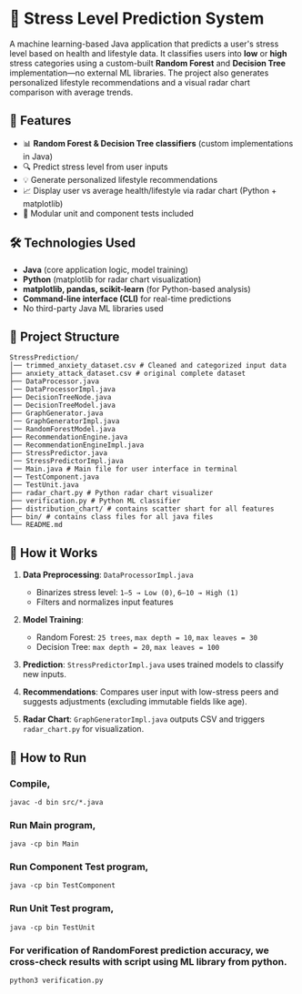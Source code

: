 # 🧠 Stress Level Prediction System

A machine learning-based Java application that predicts a user's stress level based on health and lifestyle data. It classifies users into **low** or **high** stress categories using a custom-built **Random Forest** and **Decision Tree** implementation—no external ML libraries. The project also generates personalized lifestyle recommendations and a visual radar chart comparison with average trends.


## 🚀 Features

- 📊 **Random Forest & Decision Tree classifiers** (custom implementations in Java)
- 🔍 Predict stress level from user inputs
- 💡 Generate personalized lifestyle recommendations
- 📈 Display user vs average health/lifestyle via radar chart (Python + matplotlib)
- 🧪 Modular unit and component tests included


## 🛠️ Technologies Used

- **Java** (core application logic, model training)
- **Python** (matplotlib for radar chart visualization)
- **matplotlib, pandas, scikit-learn** (for Python-based analysis)
- **Command-line interface (CLI)** for real-time predictions
- No third-party Java ML libraries used


## 📂 Project Structure
```
StressPrediction/
│── trimmed_anxiety_dataset.csv # Cleaned and categorized input data
├── anxiety_attack_dataset.csv # original complete dataset
├── DataProcessor.java 
│── DataProcessorImpl.java
├── DecisionTreeNode.java 
│── DecisionTreeModel.java
├── GraphGenerator.java 
│── GraphGeneratorImpl.java
│── RandomForestModel.java
├── RecommendationEngine.java 
│── RecommendationEngineImpl.java
├── StressPredictor.java 
│── StressPredictorImpl.java
│── Main.java # Main file for user interface in terminal 
│── TestComponent.java 
│── TestUnit.java
├── radar_chart.py # Python radar chart visualizer
├── verification.py # Python ML classifier
├── distribution_chart/ # contains scatter shart for all features
├── bin/ # contains class files for all java files
└── README.md
```

## 🧠 How it Works

1. **Data Preprocessing**: `DataProcessorImpl.java`
   - Binarizes stress level: `1–5 → Low (0)`, `6–10 → High (1)`
   - Filters and normalizes input features

2. **Model Training**:
   - Random Forest: `25 trees`, `max depth = 10`, `max leaves = 30`
   - Decision Tree: `max depth = 20`, `max leaves = 100`

3. **Prediction**: `StressPredictorImpl.java` uses trained models to classify new inputs.

4. **Recommendations**: Compares user input with low-stress peers and suggests adjustments (excluding immutable fields like age).

5. **Radar Chart**: `GraphGeneratorImpl.java` outputs CSV and triggers `radar_chart.py` for visualization.


## 🧪 How to Run

### Compile,
```javac -d bin src/*.java```

### Run Main program,
```java -cp bin Main```

### Run Component Test program,
```java -cp bin TestComponent```

### Run Unit Test program,
```java -cp bin TestUnit```

### For verification of RandomForest prediction accuracy, we cross-check results with script using ML library from python.
```python3 verification.py```
